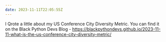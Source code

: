 ```yaml
---
date: 2023-11-11T22:05:55Z
---
```


I Qrote a little about my US Conference City Diversity Metric. You can find it on the Black Python Devs Blog - <https://blackpythondevs.github.io/2023-11-11-what-is-the-us-conference-city-diversity-metric/>
